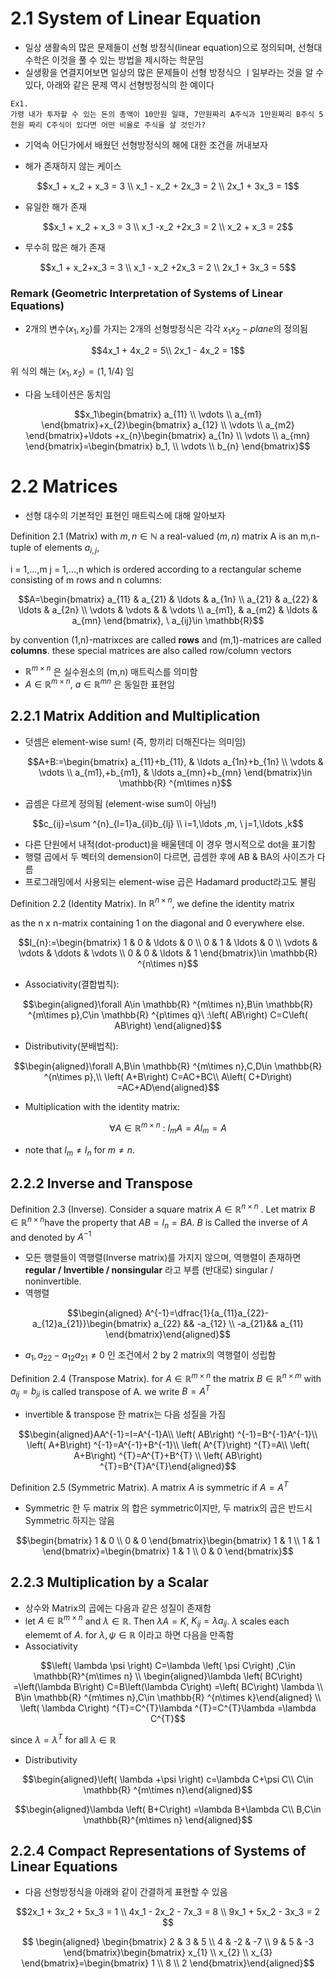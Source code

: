 # 2.1 System of Linear Equation

- 일상 생활속의 많은 문제들이 선형 방정식(linear equation)으로 정의되며, 선형대수학은 이것을 풀 수 있는 방법을 제시하는 학문임
- 실생황을 연결지어보면 일상의 많은 문제들이 선형 방정식으 ㅣ일부라는 것을 알 수 있다, 아래와 같은 문제 역시 선형방정식의 한 예이다

```
Ex1.
가령 내가 투자할 수 있는 돈의 총액이 10만원 일때, 7만원짜리 A주식과 1만원짜리 B주식 5천원 짜리 C주식이 있다면 어떤 비율로 주식을 살 것인가?
```

- 기억속 어딘가에서 배웠던 선형방정식의 해에 대한 조건을 꺼내보자

- 해가 존재하지 않는 케이스

$$x_1 + x_2 + x_3 = 3 \\ x_1 - x_2 + 2x_3 = 2 \\ 2x_1 + 3x_3 = 1$$

- 유일한 해가 존재

$$x_1 + x_2 + x_3 = 3 \\ x_1 -x_2 +2x_3 = 2 \\ x_2 + x_3 = 2$$

- 무수히 많은 해가 존재

$$x_1 + x_2+x_3 = 3 \\ x_1 - x_2 +2x_3 = 2 \\ 2x_1 + 3x_3 = 5$$

### Remark (Geometric Interpretation of Systems of Linear Equations)

- 2개의 변수($x_1, x_2)$를 가지는 2개의 선형방정식은 각각 $x_1x_2-plane$의 정의됨

$$4x_1 + 4x_2 = 5\\
2x_1 - 4x_2 = 1$$

위 식의 해는 $(x_1, x_2) = (1, 1/4)$ 임

- 다음 노테이션은 동치임

$$x_1\begin{bmatrix} a_{11} \\ \vdots \\ a_{m1} \end{bmatrix}+x_{2}\begin{bmatrix} a_{12} \\ \vdots \\ a_{m2} \end{bmatrix}+\ldots +x_{n}\begin{bmatrix} a_{1n} \\ \vdots \\ a_{mn} \end{bmatrix}=\begin{bmatrix} b_1, \\ \vdots \\ b_{n} \end{bmatrix}$$

# 2.2 Matrices

- 선형 대수의 기본적인 표현인 매트릭스에 대해 알아보자

Definition 2.1 (Matrix) with $m,n\in \mathbb{N}$ a real-valued $(m,n)$ matrix A is an m,n-tuple of elements $a_{i,j}$, 

i = 1,...,m j = 1,...,n which is ordered according to a rectangular scheme consisting of m rows and n columns:

$$A=\begin{bmatrix} a_{11} & a_{21} & \ldots & a_{1n} \\ a_{21} & a_{22} & \ldots & a_{2n} \\ \vdots & \vdots & & \vdots \\ a_{m1}, & a_{m2} & \ldots & a_{mn} \end{bmatrix}, \ a_{ij}\in \mathbb{R}$$

by convention (1,n)-matrixces are called **rows** and (m,1)-matrices are called **columns**. these special matrices are also called row/column vectors

- $\mathbb{R} ^{m\times n}$ 은 실수원소의 (m,n) 매트릭스를 의미함
- $A\in \mathbb{R} ^{m\times n}, \ a\in \mathbb{R} ^{mn}$ 은 동일한 표현임

## 2.2.1 Matrix Addition and Multiplication

- 덧셈은 element-wise sum! (즉, 항끼리 더해진다는 의미임)
    
    $$A+B:=\begin{bmatrix} a_{11}+b_{11}, & \ldots a_{1n}+b_{1n} \\ \vdots & \vdots \\ a_{m1},+b_{m1}, & \ldots a_{mn}+b_{mn} \end{bmatrix}\in \mathbb{R} ^{m\times n}$$
    
- 곱셈은 다르게 정의됨 (element-wise sum이 아님!)

$$c_{ij}=\sum ^{n}_{l=1}a_{il}b_{lj} \\ i=1,\ldots ,m, \ j=1,\ldots ,k$$

- 다른 단원에서 내적(dot-product)을 배울텐데 이 경우 명시적으로 dot을 표기함
- 행렬 곱에서 두 벡터의 demension이 다르면, 곱셈한 후에 AB & BA의 사이즈가 다름
- 프로그래밍에서 사용되는 element-wise 곱은 Hadamard product라고도 불림

Definition 2.2 (Identity Matrix). In $\mathbb{R}^{n\times n}$, we define the identity matrix

as the n x n-matrix containing 1 on the diagonal and 0 everywhere else.

$$I_{n}:=\begin{bmatrix} 1 & 0 & \ldots & 0 \\ 0 & 1 & \ldots & 0 \\ \vdots & \vdots & \ddots & \vdots \\ 0 & 0 & \ldots & 1 \end{bmatrix}\in \mathbb{R} ^{n\times n}$$

- Associativity(결합법칙):

$$\begin{aligned}\forall A\in \mathbb{R} ^{m\times n},B\in \mathbb{R} ^{m\times p},C\in \mathbb{R} ^{p\times q}\ :\left( AB\right) C=C\left( AB\right) \end{aligned}$$

- Distributivity(분배법칙):

$$\begin{aligned}\forall A,B\in \mathbb{R} ^{m\times n},C,D\in \mathbb{R} ^{n\times p},\\ \left( A+B\right) C=AC+BC\\ A\left( C+D\right) =AC+AD\end{aligned}$$

- Multiplication with the identity matrix:

$$\forall A\in \mathbb{R} ^{m\times n} \ : \ I_{m}A=AI_{m}=A$$

- note that $I_{m}\neq I_{n}$ for $m \neq n$.

## 2.2.2 Inverse and Transpose

Definition 2.3 (Inverse). Consider a square matrix $A\in \mathbb{R} ^{n\times n}$ . Let matrix $B\in \mathbb{R} ^{n\times n}$have the property that $AB=I_{n}=BA$.  $B$ is Called the inverse of $A$ and denoted by $A^{-1}$

- 모든 행렬들이 역행렬(Inverse matrix)를 가지지 않으며, 역행렬이 존재하면 **regular / Invertible / nonsingular** 라고 부름 (반대로) singular / noninvertible.
- 역행렬

$$\begin{aligned} A^{-1}=\dfrac{1}{a_{11}a_{22}-a_{12}a_{21}}\begin{bmatrix} a_{22} && -a_{12} \\ -a_{21}&& a_{11} \end{bmatrix}\end{aligned}$$

- $a_{1},a_{22}-a_{12}a_{21} \neq 0$ 인 조건에서 2 by 2 matrix의 역행렬이 성립함

Definition 2.4 (Transpose Matrix). for $A\in \mathbb{R} ^{m\times n}$ the matrix $B\in \mathbb{R} ^{n\times m}$ with $a_{ij} = b_{ji}$ is called transpose of A. we write $B = A^{T}$

- invertible & transpose 한 matrix는 다음 성질을 가짐

$$\begin{aligned}AA^{-1}=I=A^{-1}A\\ \left( AB\right) ^{-1}=B^{-1}A^{-1}\\ \left( A+B\right) ^{-1}=A^{-1}+B^{-1}\\ \left( A^{T}\right) ^{T}=A\\ \left( A+B\right) ^{T}=A^{T}+B^{T} \\ \left( AB\right) ^{T}=B^{T}A^{T}\end{aligned}$$

Definition 2.5 (Symmetric Matrix). A matrix $A$ is symmetric if $A = A^{T}$

- Symmetric 한 두 matrix 의 합은 symmetric이지만, 두 matrix의 곱은 반드시 Symmetric 하지는 않음

$$\begin{bmatrix} 1 & 0 \\ 0 & 0 \end{bmatrix}\begin{bmatrix} 1 & 1 \\ 1 & 1 \end{bmatrix}=\begin{bmatrix} 1 & 1 \\ 0 & 0 \end{bmatrix}$$

## 2.2.3 Multiplication by a Scalar

- 상수와 Matrix의 곱에는 다음과 같은 성질이 존재함
- let $A\in \mathbb{R} ^{m\times n}$ and $\lambda \in \mathbb{R}$. Then $\lambda A = K$, $K_{ij} = \lambda a_{ij}$.  $\lambda$ scales each elememt of $A$. 
for $\lambda ,\psi \in \mathbb{R}$ 이라고 하면 다음을 만족함
- Associativity

$$\left( \lambda \psi \right) C=\lambda \left( \psi C\right) ,C\in \mathbb{R}^{m\times n} \\ 
\begin{aligned}\lambda \left( BC\right) =\left(\lambda B\right) C=B\left(\lambda C\right) =\left( BC\right) \lambda \\ B\in \mathbb{R} ^{m\times n},C\in \mathbb{R} ^{n\times k}\end{aligned} \\ \left( \lambda C\right) ^{T}=C^{T}\lambda ^{T}=C^{T}\lambda =\lambda C^{T}$$

since $\lambda = \lambda^{T}$ for all $\lambda \in \mathbb{R}$

- Distributivity

$$\begin{aligned}\left( \lambda +\psi \right) c=\lambda C+\psi C\\ C\in \mathbb{R} ^{m\times n}\end{aligned}$$

$$\begin{aligned}\lambda \left( B+C\right) =\lambda B+\lambda C\\ B,C\in \mathbb{R}^{m\times n} \end{aligned}$$

## 2.2.4 Compact Representations of Systems of Linear Equations

- 다음 선형방정식을 아래와 같이 간결하게 표현할 수 있음

$$2x_1 + 3x_2 + 5x_3 = 1 \\ 4x_1 - 2x_2 - 7x_3 = 8 \\ 9x_1 + 5x_2 - 3x_3 = 2 $$

$$
\begin{aligned} \begin{bmatrix} 2 & 3 & 5 \\ 4 & -2 & -7 \\ 9 & 5 & -3 \end{bmatrix}\begin{bmatrix} x_{1} \\ x_{2} \\ x_{3} \end{bmatrix}=\begin{bmatrix} 1 \\ 8 \\ 2 \end{bmatrix}\end{aligned}$$